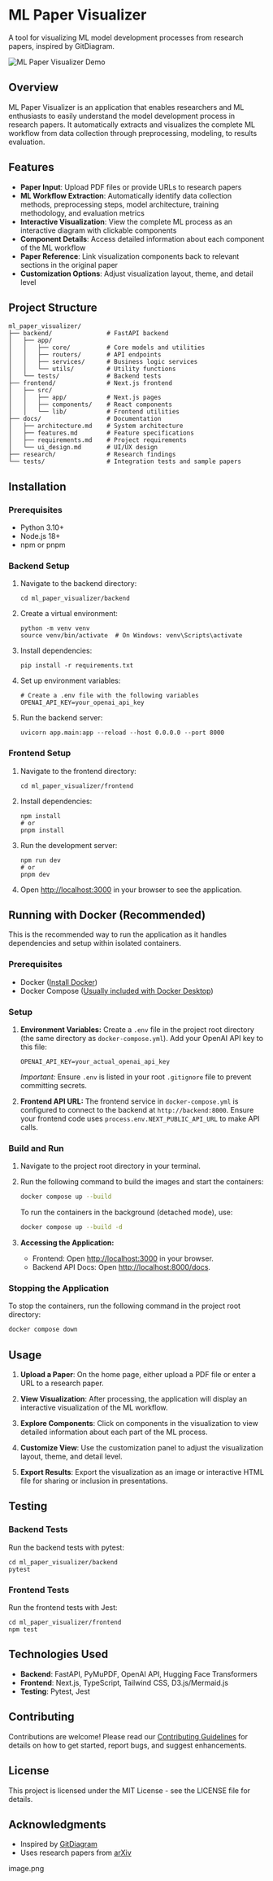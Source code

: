 # ML Paper Visualizer

A tool for visualizing ML model development processes from research papers, inspired by GitDiagram.

![ML Paper Visualizer Demo](src/frontend/public/mil_viz_gif2.gif)

## Overview

ML Paper Visualizer is an application that enables researchers and ML enthusiasts to easily understand the model development process in research papers. It automatically extracts and visualizes the complete ML workflow from data collection through preprocessing, modeling, to results evaluation.

## Features

- **Paper Input**: Upload PDF files or provide URLs to research papers
- **ML Workflow Extraction**: Automatically identify data collection methods, preprocessing steps, model architecture, training methodology, and evaluation metrics
- **Interactive Visualization**: View the complete ML process as an interactive diagram with clickable components
- **Component Details**: Access detailed information about each component of the ML workflow
- **Paper Reference**: Link visualization components back to relevant sections in the original paper
- **Customization Options**: Adjust visualization layout, theme, and detail level

## Project Structure

```
ml_paper_visualizer/
├── backend/               # FastAPI backend
│   ├── app/
│   │   ├── core/          # Core models and utilities
│   │   ├── routers/       # API endpoints
│   │   ├── services/      # Business logic services
│   │   └── utils/         # Utility functions
│   └── tests/             # Backend tests
├── frontend/              # Next.js frontend
│   ├── src/
│   │   ├── app/           # Next.js pages
│   │   ├── components/    # React components
│   │   └── lib/           # Frontend utilities
├── docs/                  # Documentation
│   ├── architecture.md    # System architecture
│   ├── features.md        # Feature specifications
│   ├── requirements.md    # Project requirements
│   └── ui_design.md       # UI/UX design
├── research/              # Research findings
└── tests/                 # Integration tests and sample papers
```

## Installation

### Prerequisites

- Python 3.10+
- Node.js 18+
- npm or pnpm

### Backend Setup

1. Navigate to the backend directory:

   ```
   cd ml_paper_visualizer/backend
   ```

2. Create a virtual environment:

   ```
   python -m venv venv
   source venv/bin/activate  # On Windows: venv\Scripts\activate
   ```

3. Install dependencies:

   ```
   pip install -r requirements.txt
   ```

4. Set up environment variables:

   ```
   # Create a .env file with the following variables
   OPENAI_API_KEY=your_openai_api_key
   ```

5. Run the backend server:
   ```
   uvicorn app.main:app --reload --host 0.0.0.0 --port 8000
   ```

### Frontend Setup

1. Navigate to the frontend directory:

   ```
   cd ml_paper_visualizer/frontend
   ```

2. Install dependencies:

   ```
   npm install
   # or
   pnpm install
   ```

3. Run the development server:

   ```
   npm run dev
   # or
   pnpm dev
   ```

4. Open [http://localhost:3000](http://localhost:3000) in your browser to see the application.

## Running with Docker (Recommended)

This is the recommended way to run the application as it handles dependencies and setup within isolated containers.

### Prerequisites

- Docker ([Install Docker](https://docs.docker.com/get-docker/))
- Docker Compose ([Usually included with Docker Desktop](https://docs.docker.com/compose/install/))

### Setup

1.  **Environment Variables:** Create a `.env` file in the project root directory (the same directory as `docker-compose.yml`). Add your OpenAI API key to this file:

    ```
    OPENAI_API_KEY=your_actual_openai_api_key
    ```

    _Important:_ Ensure `.env` is listed in your root `.gitignore` file to prevent committing secrets.

2.  **Frontend API URL:** The frontend service in `docker-compose.yml` is configured to connect to the backend at `http://backend:8000`. Ensure your frontend code uses `process.env.NEXT_PUBLIC_API_URL` to make API calls.

### Build and Run

1.  Navigate to the project root directory in your terminal.
2.  Run the following command to build the images and start the containers:

    ```bash
    docker compose up --build
    ```

    To run the containers in the background (detached mode), use:

    ```bash
    docker compose up --build -d
    ```

3.  **Accessing the Application:**
    - Frontend: Open [http://localhost:3000](http://localhost:3000) in your browser.
    - Backend API Docs: Open [http://localhost:8000/docs](http://localhost:8000/docs).

### Stopping the Application

To stop the containers, run the following command in the project root directory:

```bash
docker compose down
```

## Usage

1. **Upload a Paper**: On the home page, either upload a PDF file or enter a URL to a research paper.

2. **View Visualization**: After processing, the application will display an interactive visualization of the ML workflow.

3. **Explore Components**: Click on components in the visualization to view detailed information about each part of the ML process.

4. **Customize View**: Use the customization panel to adjust the visualization layout, theme, and detail level.

5. **Export Results**: Export the visualization as an image or interactive HTML file for sharing or inclusion in presentations.

## Testing

### Backend Tests

Run the backend tests with pytest:

```
cd ml_paper_visualizer/backend
pytest
```

### Frontend Tests

Run the frontend tests with Jest:

```
cd ml_paper_visualizer/frontend
npm test
```

## Technologies Used

- **Backend**: FastAPI, PyMuPDF, OpenAI API, Hugging Face Transformers
- **Frontend**: Next.js, TypeScript, Tailwind CSS, D3.js/Mermaid.js
- **Testing**: Pytest, Jest

## Contributing

Contributions are welcome! Please read our [Contributing Guidelines](CONTRIBUTING.md) for details on how to get started, report bugs, and suggest enhancements.

## License

This project is licensed under the MIT License - see the LICENSE file for details.

## Acknowledgments

- Inspired by [GitDiagram](https://github.com/ahmedkhaleel2004/gitdiagram)
- Uses research papers from [arXiv](https://arxiv.org/)

image.png
